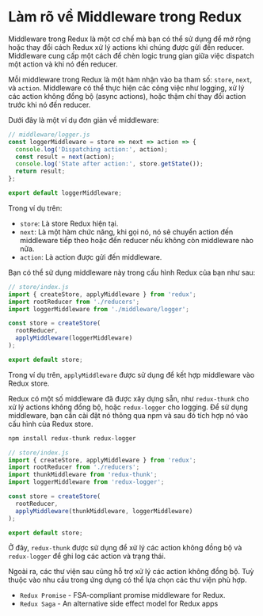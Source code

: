 # Làm rõ về Middleware trong Redux
Middleware trong Redux là một cơ chế mà bạn có thể sử dụng để mở rộng hoặc thay đổi cách Redux xử lý actions khi chúng được gửi đến reducer. Middleware cung cấp một cách để chèn logic trung gian giữa việc dispatch một action và khi nó đến reducer.

Mỗi middleware trong Redux là một hàm nhận vào ba tham số: `store`, `next`, và `action`. Middleware có thể thực hiện các công việc như logging, xử lý các action không đồng bộ (async actions), hoặc thậm chí thay đổi action trước khi nó đến reducer.

Dưới đây là một ví dụ đơn giản về middleware:

```javascript
// middleware/logger.js
const loggerMiddleware = store => next => action => {
  console.log('Dispatching action:', action);
  const result = next(action);
  console.log('State after action:', store.getState());
  return result;
};

export default loggerMiddleware;
```

Trong ví dụ trên:

- `store`: Là store Redux hiện tại.
- `next`: Là một hàm chức năng, khi gọi nó, nó sẽ chuyển action đến middleware tiếp theo hoặc đến reducer nếu không còn middleware nào nữa.
- `action`: Là action được gửi đến middleware.

Bạn có thể sử dụng middleware này trong cấu hình Redux của bạn như sau:

```javascript
// store/index.js
import { createStore, applyMiddleware } from 'redux';
import rootReducer from './reducers';
import loggerMiddleware from './middleware/logger';

const store = createStore(
  rootReducer,
  applyMiddleware(loggerMiddleware)
);

export default store;
```

Trong ví dụ trên, `applyMiddleware` được sử dụng để kết hợp middleware vào Redux store.

Redux có một số middleware đã được xây dựng sẵn, như `redux-thunk` cho xử lý actions không đồng bộ, hoặc `redux-logger` cho logging. Để sử dụng middleware, bạn cần cài đặt nó thông qua npm và sau đó tích hợp nó vào cấu hình của Redux store.

```bash
npm install redux-thunk redux-logger
```

```javascript
// store/index.js
import { createStore, applyMiddleware } from 'redux';
import rootReducer from './reducers';
import thunkMiddleware from 'redux-thunk';
import loggerMiddleware from 'redux-logger';

const store = createStore(
  rootReducer,
  applyMiddleware(thunkMiddleware, loggerMiddleware)
);

export default store;
```

Ở đây, `redux-thunk` được sử dụng để xử lý các action không đồng bộ và `redux-logger` để ghi log các action và trạng thái.

Ngoài ra, các thư viện sau cũng hỗ trợ xử lý các action không đồng bộ. Tuỳ thuộc vào nhu cầu trong ứng dụng có thể lựa chọn các thư viện phù hợp.

- `Redux Promise` - FSA-compliant promise middleware for Redux.
- `Redux Saga` - An alternative side effect model for Redux apps